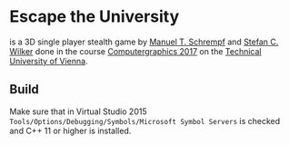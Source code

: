 # Escape the University
is a 3D single player stealth game by [Manuel T. Schrempf](mailto:e0920136@student.tuwien.ac.at) and [Stefan C. Wilker](mailto:e0920293@student.tuwien.ac.at) done in the course [Computergraphics 2017](https://tiss.tuwien.ac.at/course/educationDetails.xhtml?windowId=9cd&semester=2017S&courseNr=186831) on the [Technical University of Vienna](http://www.tuwien.ac.at/en/tuwien_home/).

## Build
Make sure that in Virtual Studio 2015 `Tools/Options/Debugging/Symbols/Microsoft Symbol Servers` is checked and C++ 11 or higher is installed.
